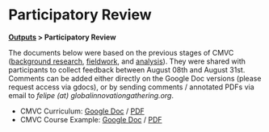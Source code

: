 # Participatory Review

**[Outputs](README.md) > Participatory Review**

The documents below were based on the previous stages of CMVC ([background research](../background), [fieldwork](../fieldwork), and [analysis](../analyis)). They were shared with participants to collect feedback between August 08th and August 31st. Comments can be added either directly on the Google Doc versions (please request access via gdocs), or by sending comments / annotated PDFs via email to *felipe (at) globalinnovationgathering.org*.

- CMVC Curriculum: [Google Doc](https://docs.google.com/document/d/1ZERO9tlTwR9cvFvwh2QSvSxLpbck5oZaqSCQXFOhE2s/edit?tab=t.0) / [PDF](CMVC_Curriculum.pdf)
- CMVC Course Example: [Google Doc](https://docs.google.com/document/d/19SRlb4IP27jf68q0b4EqmRXUtq3B3pyoXl6lfD8Rwfk/edit?tab=t.0) / [PDF](CMVC_Course-Example.pdf)
